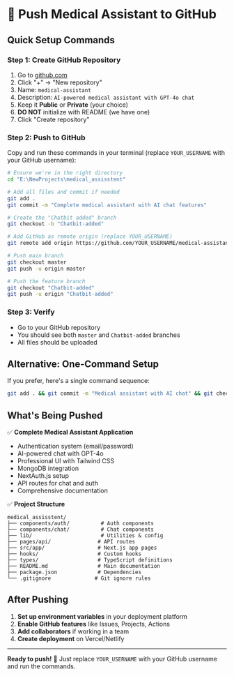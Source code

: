 # 🚀 Push Medical Assistant to GitHub

## Quick Setup Commands

### Step 1: Create GitHub Repository
1. Go to [github.com](https://github.com)
2. Click "+" → "New repository"
3. Name: `medical-assistant`
4. Description: `AI-powered medical assistant with GPT-4o chat`
5. Keep it **Public** or **Private** (your choice)
6. **DO NOT** initialize with README (we have one)
7. Click "Create repository"

### Step 2: Push to GitHub
Copy and run these commands in your terminal (replace `YOUR_USERNAME` with your GitHub username):

```bash
# Ensure we're in the right directory
cd "E:\NewProjects\medical_assisstent"

# Add all files and commit if needed
git add .
git commit -m "Complete medical assistant with AI chat features"

# Create the "Chatbit added" branch
git checkout -b "Chatbit-added"

# Add GitHub as remote origin (replace YOUR_USERNAME)
git remote add origin https://github.com/YOUR_USERNAME/medical-assistant.git

# Push main branch
git checkout master
git push -u origin master

# Push the feature branch
git checkout "Chatbit-added"
git push -u origin "Chatbit-added"
```

### Step 3: Verify
- Go to your GitHub repository
- You should see both `master` and `Chatbit-added` branches
- All files should be uploaded

## Alternative: One-Command Setup

If you prefer, here's a single command sequence:

```bash
git add . && git commit -m "Medical assistant with AI chat" && git checkout -b "Chatbit-added" && git remote add origin https://github.com/YOUR_USERNAME/medical-assistant.git && git push -u origin master && git push -u origin "Chatbit-added"
```

## What's Being Pushed

✅ **Complete Medical Assistant Application**
- Authentication system (email/password)
- AI-powered chat with GPT-4o
- Professional UI with Tailwind CSS
- MongoDB integration
- NextAuth.js setup
- API routes for chat and auth
- Comprehensive documentation

✅ **Project Structure**
```
medical_assisstent/
├── components/auth/          # Auth components
├── components/chat/          # Chat components  
├── lib/                      # Utilities & config
├── pages/api/               # API routes
├── src/app/                 # Next.js app pages
├── hooks/                   # Custom hooks
├── types/                   # TypeScript definitions
├── README.md                # Main documentation
├── package.json             # Dependencies
└── .gitignore              # Git ignore rules
```

## After Pushing

1. **Set up environment variables** in your deployment platform
2. **Enable GitHub features** like Issues, Projects, Actions
3. **Add collaborators** if working in a team
4. **Create deployment** on Vercel/Netlify

---

**Ready to push!** 🚀 Just replace `YOUR_USERNAME` with your GitHub username and run the commands.